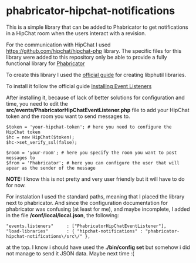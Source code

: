 phabricator-hipchat-notifications
=================================

This is a simple library that can be added to Phabricator to get notifications in a HipChat room when the users interact with a revision.

For the communication with HipChat I used https://github.com/hipchat/hipchat-php library. The specific files for this library were added to this repository only be able to provide a fully functional library for [Phabricator](http://phabricator.org/)

To create this library I used the [official guide](http://www.phabricator.com/docs/phabricator/article/libphutil_Libraries_User_Guide.html) for creating libphutil libraries.

To install it follow the official guide [Installing Event Listeners](http://www.phabricator.com/docs/phabricator/article/Events_User_Guide_Installing_Event_Listeners.html)

After installing it, because of lack of better solutions for configuration and time, you need to edit the **src/events/PhabricatorHipChatEventListener.php** file to add your HipChat token and the room you want to send messages to.

	$token = 'your-hipchat-token'; # here you need to configure the HipChat token
    $hc = new HipChat($token);
    $hc->set_verify_ssl(false);

    $room = 'your-room'; # here you specify the room you want to post messages to
    $from = 'Phabricator'; # here you can configure the user that will apear as the sender of the message
    
**NOTE:** I know this is not pretty and very user friendly but it will have to do for now.

For instalation I used the standard paths, meaning that I placed the library next to phabricator. And since the configuration documentation for phabricator was confusing (at least for me), and maybe incomplete, I added in the file **<phabricator-folder>/conf/local/local.json**, the following:

	"events.listeners"     : ["PhabricatorHipChatEventListener"],
    "load-libraries"       : { "hipchat-notifications" : "phabricator-hipchat-notifications\/src\/" },
    
at the top. I know i should have used the **./bin/config set** but somehow i did not manage to send it JSON data. Maybe next time :(